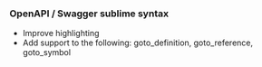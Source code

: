 ### OpenAPI / Swagger sublime syntax

- Improve highlighting
- Add support to the following: goto_definition, goto_reference, goto_symbol
